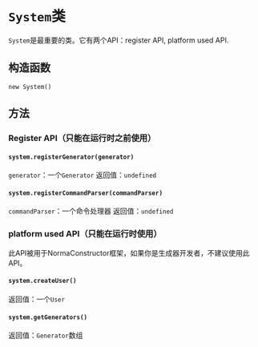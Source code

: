 # `System`类

`System`是最重要的类。它有两个API：register API, platform used API.

## 构造函数
`new System()`
## 方法
### Register API（只能在运行时之前使用）
#### `system.registerGenerator(generator)`

`generator`：一个`Generator`
返回值：`undefined`

#### `system.registerCommandParser(commandParser)`
`commandParser`：一个命令处理器
返回值：`undefined`

### platform used API（只能在运行时使用）
此API被用于NormaConstructor框架，如果你是生成器开发者，不建议使用此API。

#### `system.createUser()`
返回值：一个`User`

#### `system.getGenerators()`
返回值：`Generator`数组
